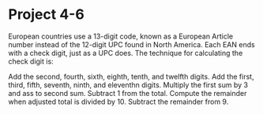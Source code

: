 # Project 4-6

European countries use a 13-digit code, known as a European Article number
instead of the 12-digit UPC found in North America. Each EAN ends with a check digit, just as 
a UPC does. The technique for calculating the check digit is:

Add the second, fourth, sixth, eighth, tenth, and twelfth digits.
Add the first, third, fifth, seventh, ninth, and eleventhn digits.
Multiply the first sum by 3 and ass to second sum.
Subtract 1 from the total.
Compute the remainder when adjusted total is divided by 10.
Subtract the remainder from 9.
